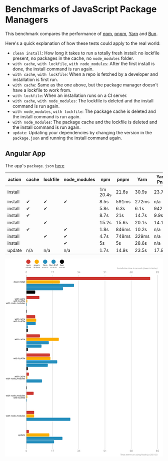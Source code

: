 # Benchmarks of JavaScript Package Managers

This benchmark compares the performance of [npm](https://github.com/npm/cli), [pnpm](https://github.com/pnpm/pnpm), [Yarn](https://github.com/yarnpkg/yarn) and [Bun](https://bun.sh/).

Here's a quick explanation of how these tests could apply to the real world:

- `clean install`: How long it takes to run a totally fresh install: no lockfile present, no packages in the cache, no `node_modules` folder.
- `with cache`, `with lockfile`, `with node_modules`: After the first install is done, the install command is run again.
- `with cache`, `with lockfile`: When a repo is fetched by a developer and installation is first run.
- `with cache`: Same as the one above, but the package manager doesn't have a lockfile to work from.
- `with lockfile`: When an installation runs on a CI server.
- `with cache`, `with node_modules`: The lockfile is deleted and the install command is run again.
- `with node_modules`, `with lockfile`: The package cache is deleted and the install command is run again.
- `with node_modules`: The package cache and the lockfile is deleted and the install command is run again.
- `update`: Updating your dependencies by changing the version in the `package.json` and running the install command again.

## Angular App

The app's `package.json` [here](./fixtures/angular-quickstart/package.json)

| action  | cache | lockfile | node_modules| npm | pnpm | Yarn | Yarn PnP | Bun |
| ---     | ---   | ---      | ---         | --- | --- | --- | --- | --- |
| install |       |          |             | 1m 20.4s | 21.6s | 30.9s | 23.7s | 5.9s |
| install | ✔     | ✔        | ✔           | 8.5s | 591ms | 272ms | n/a | 314ms |
| install | ✔     | ✔        |             | 5.8s | 6.3s | 6.1s | 942ms | 1s |
| install | ✔     |          |             | 8.7s | 21s | 14.7s | 9.9s | 1.1s |
| install |       | ✔        |             | 15.2s | 15.6s | 20.1s | 14.1s | 1.1s |
| install | ✔     |          | ✔           | 1.8s | 846ms | 10.2s | n/a | 320ms |
| install |       | ✔        | ✔           | 4.7s | 748ms | 329ms | n/a | 113ms |
| install |       |          | ✔           | 5s | 5s | 28.6s | n/a | 91ms |
| update  | n/a   | n/a      | n/a         | 1.7s | 14.9s | 23.5s | 17.9s | 108ms |

![Graph of the angular-quickstart results](./results/imgs/angular-quickstart.svg)
